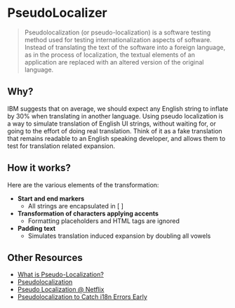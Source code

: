 # PseudoLocalizer

> Pseudolocalization (or pseudo-localization) is a software testing method used for testing internationalization aspects of software. Instead of translating the text of the software into a foreign language, as in the process of localization, the textual elements of an application are replaced with an altered version of the original language.

## Why?

IBM suggests that on average, we should expect any English string to inflate by 30% when translating in another language. Using pseudo localization is a way to simulate translation of English UI strings, without waiting for, or going to the effort of doing real translation. Think of it as a fake translation that remains readable to an English speaking developer, and allows them to test for translation related expansion.

## How it works?

Here are the various elements of the transformation:

* **Start and end markers**
  * All strings are encapsulated in [ ]
* **Transformation of characters applying accents**
  * Formatting placeholders and HTML tags are ignored
* **Padding text**
  * Simulates translation induced expansion by doubling all vowels

## Other Resources

* [What is Pseudo-Localization?](https://www.globalizationpartners.com/2015/04/17/what-is-pseudo-localization/)
* [Pseudolocalization](https://en.wikipedia.org/wiki/Pseudolocalization)
* [Pseudo Localization @ Netflix](https://medium.com/netflix-techblog/pseudo-localization-netflix-12fff76fbcbe)
* [Pseudolocalization to Catch i18n Errors Early](https://opensource.googleblog.com/2011/06/pseudolocalization-to-catch-i18n-errors.html)